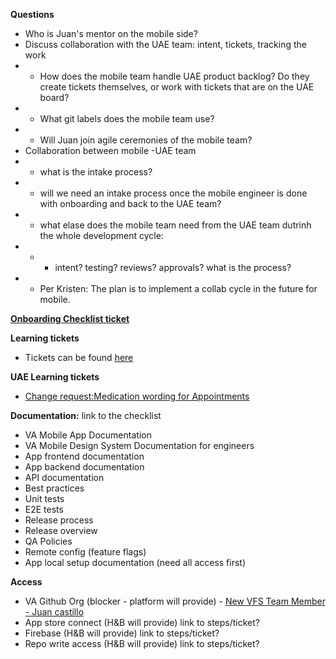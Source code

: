 **Questions**
- Who is Juan's mentor on the mobile side?
- Discuss collaboration with the UAE team: intent, tickets, tracking the work
- - How does the mobile team handle UAE product backlog? Do they create tickets themselves, or work with tickets that are on the UAE board?
- -  What git labels does the mobile team use? 
- -  Will Juan join agile ceremonies of the mobile team?
- Collaboration between mobile -UAE team
- - what is the intake process?
- - will we need an intake process once the mobile engineer is done with onboarding and back to the UAE team?
- - what elase does the mobile team need from the UAE team dutrinh the whole development cycle:
- - - intent? testing? reviews?  approvals? what is the process?
- - Per Kristen: The plan is to implement a collab cycle in the future for mobile.

[**Onboarding Checklist ticket**](https://github.com/department-of-veterans-affairs/va-mobile-app/issues/new?assignees=timwright12&labels=onboarding&projects=&template=onboarding-request-engineering.yml&title=Onboarding%3A+%5Bname%5D)



**Learning tickets**
- Tickets can be found [here](https://github.com/department-of-veterans-affairs/va-mobile-app/labels/Good%20first%20issue)


**UAE Learning tickets**
- [Change request:Medication wording for Appointments](https://github.com/department-of-veterans-affairs/va-mobile-app/issues/9373)


**Documentation:** link to the checklist

- VA Mobile App Documentation
- VA Mobile Design System Documentation for engineers
- App frontend documentation
- App backend documentation
- API documentation
- Best practices
- Unit tests
- E2E tests
- Release process
- Release overview
- QA Policies
- Remote config (feature flags)
- App local setup documentation (need all access first)

**Access**
- VA Github Org (blocker - platform will provide)  - [New VFS Team Member - Juan castillo](https://github.com/department-of-veterans-affairs/va.gov-team/issues/90722)
- App store connect (H&B will provide) link to steps/ticket?
- Firebase (H&B will provide) link to steps/ticket?
- Repo write access (H&B will provide) link to steps/ticket?
